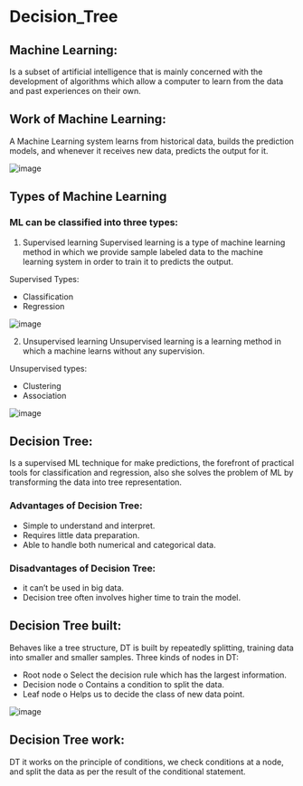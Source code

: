 # Decision_Tree
## Machine Learning:
Is a subset of artificial intelligence that is mainly concerned with the development of algorithms which allow a computer to learn from the data and past experiences on their own.

## Work of Machine Learning:
A Machine Learning system learns from historical data, builds the prediction models, and whenever it receives new data, predicts the output for it.

 ![image](https://user-images.githubusercontent.com/87912604/194902545-555dd33b-44c8-45bc-9790-eee05372d901.png)



## Types of Machine Learning

### ML can be classified into three types:
1.	Supervised learning 
Supervised learning is a type of machine learning method in which we provide sample labeled data to the machine learning system in order to train it to predicts the output. 

Supervised Types:
-	Classification
-	Regression

![image](https://user-images.githubusercontent.com/87912604/194902612-3eca1988-c8c0-41a9-bcbd-b802731fe682.png)

 


2.	Unsupervised learning
Unsupervised learning is a learning method in which a machine learns without any supervision.

Unsupervised types:
-	Clustering
-	Association

 ![image](https://user-images.githubusercontent.com/87912604/194902688-f423bbb2-63fb-49b3-8e4a-12189a48adb3.png)



## Decision Tree:
Is a supervised ML technique for make predictions, the forefront of practical tools for classification and regression, also she solves the problem of ML by transforming the data into tree representation. 

### Advantages of Decision Tree:
-	Simple to understand and interpret.
-	Requires little data preparation.
-	Able to handle both numerical and categorical data.

### Disadvantages of Decision Tree:
-	it can’t be used in big data.
-	Decision tree often involves higher time to train the model.



## Decision Tree built:
Behaves like a tree structure, DT is built by repeatedly splitting, training data into smaller and smaller samples.
Three kinds of nodes in DT:
-	Root node 
o	Select the decision rule which has the largest information.
-	Decision node
o	Contains a condition to split the data.
-	Leaf node
o	Helps us to decide the class of new data point.


![image](https://user-images.githubusercontent.com/87912604/194902733-159bdd93-a2a7-4e1b-8ade-8376b75cbf62.png)
 


## Decision Tree work:
DT it works on the principle of conditions, we check conditions at a node, and split the data as per the result of the conditional statement. 



